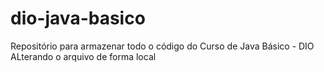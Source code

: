 # dio-java-basico
Repositório para armazenar todo o código do Curso de Java Básico - DIO
ALterando o arquivo de forma local
